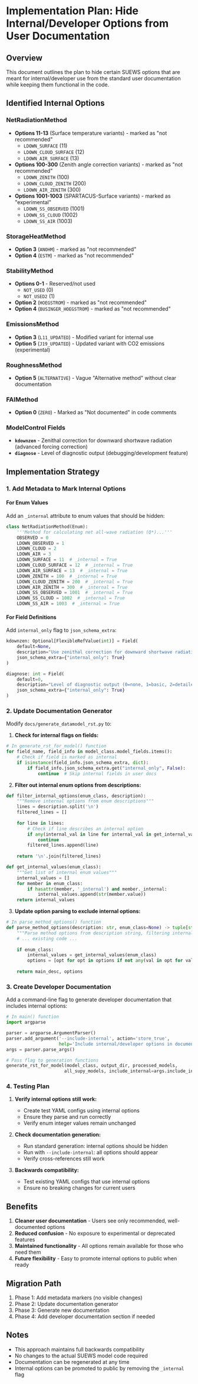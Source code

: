 # Implementation Plan: Hide Internal/Developer Options from User Documentation

## Overview
This document outlines the plan to hide certain SUEWS options that are meant for internal/developer use from the standard user documentation while keeping them functional in the code.

## Identified Internal Options

### NetRadiationMethod
- **Options 11-13** (Surface temperature variants) - marked as "not recommended"
  - `LDOWN_SURFACE` (11)
  - `LDOWN_CLOUD_SURFACE` (12)
  - `LDOWN_AIR_SURFACE` (13)
- **Options 100-300** (Zenith angle correction variants) - marked as "not recommended"
  - `LDOWN_ZENITH` (100)
  - `LDOWN_CLOUD_ZENITH` (200)
  - `LDOWN_AIR_ZENITH` (300)
- **Options 1001-1003** (SPARTACUS-Surface variants) - marked as "experimental"
  - `LDOWN_SS_OBSERVED` (1001)
  - `LDOWN_SS_CLOUD` (1002)
  - `LDOWN_SS_AIR` (1003)

### StorageHeatMethod
- **Option 3** (`ANOHM`) - marked as "not recommended"
- **Option 4** (`ESTM`) - marked as "not recommended"

### StabilityMethod
- **Options 0-1** - Reserved/not used
  - `NOT_USED` (0)
  - `NOT_USED2` (1)
- **Option 2** (`HOEGSTROM`) - marked as "not recommended"
- **Option 4** (`BUSINGER_HOEGSTROM`) - marked as "not recommended"

### EmissionsMethod
- **Option 3** (`L11_UPDATED`) - Modified variant for internal use
- **Option 5** (`J19_UPDATED`) - Updated variant with CO2 emissions (experimental)

### RoughnessMethod
- **Option 5** (`ALTERNATIVE`) - Vague "Alternative method" without clear documentation

### FAIMethod
- **Option 0** (`ZERO`) - Marked as "Not documented" in code comments

### ModelControl Fields
- **`kdownzen`** - Zenithal correction for downward shortwave radiation (advanced forcing correction)
- **`diagnose`** - Level of diagnostic output (debugging/development feature)

## Implementation Strategy

### 1. Add Metadata to Mark Internal Options

#### For Enum Values
Add an `_internal` attribute to enum values that should be hidden:

```python
class NetRadiationMethod(Enum):
    '''Method for calculating net all-wave radiation (Q*)...'''
    OBSERVED = 0
    LDOWN_OBSERVED = 1
    LDOWN_CLOUD = 2
    LDOWN_AIR = 3
    LDOWN_SURFACE = 11  # _internal = True
    LDOWN_CLOUD_SURFACE = 12  # _internal = True
    LDOWN_AIR_SURFACE = 13  # _internal = True
    LDOWN_ZENITH = 100  # _internal = True
    LDOWN_CLOUD_ZENITH = 200  # _internal = True
    LDOWN_AIR_ZENITH = 300  # _internal = True
    LDOWN_SS_OBSERVED = 1001  # _internal = True
    LDOWN_SS_CLOUD = 1002  # _internal = True
    LDOWN_SS_AIR = 1003  # _internal = True
```

#### For Field Definitions
Add `internal_only` flag to `json_schema_extra`:

```python
kdownzen: Optional[FlexibleRefValue(int)] = Field(
    default=None,
    description="Use zenithal correction for downward shortwave radiation",
    json_schema_extra={"internal_only": True}
)

diagnose: int = Field(
    default=0,
    description="Level of diagnostic output (0=none, 1=basic, 2=detailed)",
    json_schema_extra={"internal_only": True}
)
```

### 2. Update Documentation Generator

Modify `docs/generate_datamodel_rst.py` to:

1. **Check for internal flags on fields:**
```python
# In generate_rst_for_model() function
for field_name, field_info in model_class.model_fields.items():
    # Check if field is marked as internal
    if isinstance(field_info.json_schema_extra, dict):
        if field_info.json_schema_extra.get("internal_only", False):
            continue  # Skip internal fields in user docs
```

2. **Filter out internal enum options from descriptions:**
```python
def filter_internal_options(enum_class, description):
    """Remove internal options from enum descriptions"""
    lines = description.split('\n')
    filtered_lines = []
    
    for line in lines:
        # Check if line describes an internal option
        if any(internal_val in line for internal_val in get_internal_values(enum_class)):
            continue
        filtered_lines.append(line)
    
    return '\n'.join(filtered_lines)

def get_internal_values(enum_class):
    """Get list of internal enum values"""
    internal_values = []
    for member in enum_class:
        if hasattr(member, '_internal') and member._internal:
            internal_values.append(str(member.value))
    return internal_values
```

3. **Update option parsing to exclude internal options:**
```python
# In parse_method_options() function
def parse_method_options(description: str, enum_class=None) -> tuple[str, list[str]]:
    """Parse method options from description string, filtering internal ones."""
    # ... existing code ...
    
    if enum_class:
        internal_values = get_internal_values(enum_class)
        options = [opt for opt in options if not any(val in opt for val in internal_values)]
    
    return main_desc, options
```

### 3. Create Developer Documentation

Add a command-line flag to generate developer documentation that includes internal options:

```python
# In main() function
import argparse

parser = argparse.ArgumentParser()
parser.add_argument('--include-internal', action='store_true', 
                    help='Include internal/developer options in documentation')
args = parser.parse_args()

# Pass flag to generation functions
generate_rst_for_model(model_class, output_dir, processed_models, 
                      all_supy_models, include_internal=args.include_internal)
```

### 4. Testing Plan

1. **Verify internal options still work:**
   - Create test YAML configs using internal options
   - Ensure they parse and run correctly
   - Verify enum integer values remain unchanged

2. **Check documentation generation:**
   - Run standard generation: internal options should be hidden
   - Run with `--include-internal`: all options should appear
   - Verify cross-references still work

3. **Backwards compatibility:**
   - Test existing YAML configs that use internal options
   - Ensure no breaking changes for current users

## Benefits

1. **Cleaner user documentation** - Users see only recommended, well-documented options
2. **Reduced confusion** - No exposure to experimental or deprecated features
3. **Maintained functionality** - All options remain available for those who need them
4. **Future flexibility** - Easy to promote internal options to public when ready

## Migration Path

1. Phase 1: Add metadata markers (no visible changes)
2. Phase 2: Update documentation generator
3. Phase 3: Generate new documentation
4. Phase 4: Add developer documentation section if needed

## Notes

- This approach maintains full backwards compatibility
- No changes to the actual SUEWS model code required
- Documentation can be regenerated at any time
- Internal options can be promoted to public by removing the `_internal` flag